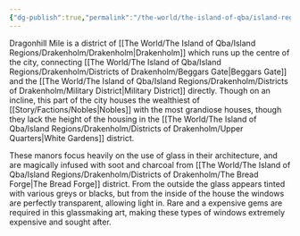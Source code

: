 ```yaml
---
{"dg-publish":true,"permalink":"/the-world/the-island-of-qba/island-regions/drakenholm/districts-of-drakenholm/dragonhill-mile/"}
---
```


Dragonhill Mile is a district of [[The World/The Island of Qba/Island Regions/Drakenholm/Drakenholm\|Drakenholm]] which runs up the centre of the city, connecting [[The World/The Island of Qba/Island Regions/Drakenholm/Districts of Drakenholm/Beggars Gate\|Beggars Gate]] and the [[The World/The Island of Qba/Island Regions/Drakenholm/Districts of Drakenholm/Military District\|Military District]] directly. Though on an incline, this part of the city houses the wealthiest of [[Story/Factions/Nobles\|Nobles]] with the most grandiose houses, though they lack the height of the housing in the [[The World/The Island of Qba/Island Regions/Drakenholm/Districts of Drakenholm/Upper Quarters\|White Gardens]] district. 

These manors focus heavily on the use of glass in their architecture, and are magically infused with soot and charcoal from [[The World/The Island of Qba/Island Regions/Drakenholm/Districts of Drakenholm/The Bread Forge\|The Bread Forge]] district. From the outside the glass appears tinted with various greys or blacks, but from the inside of the house the windows are perfectly transparent, allowing light in. Rare and a expensive gems are required in this glassmaking art, making these types of windows extremely expensive and sought after.
